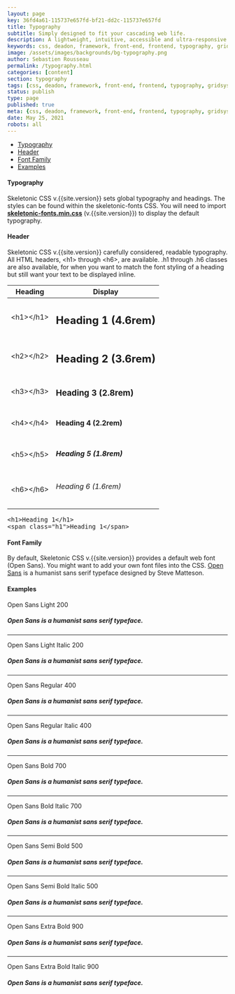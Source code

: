 ```yaml
---
layout: page
key: 36fd4a61-115737e657fd-bf21-dd2c-115737e657fd
title: Typography
subtitle: Simply designed to fit your cascading web life.
description: A lightweight, intuitive, accessible and ultra-responsive CSS Framework to streamline your Digital and Mobile Web development needs.
keywords: css, deadon, framework, front-end, frontend, typography, gridsystem, lightweight, mobile-first, modern, responsive, semantic, skeletonic, skeletonic.css, style-agnostic, typography
image: /assets/images/backgrounds/bg-typography.png
author: Sebastien Rousseau
permalink: /typography.html
categories: [content]
section: typography
tags: [css, deadon, framework, front-end, frontend, typography, gridsystem, lightweight, mobile-first, modern, responsive, semantic, skeletonic, skeletonic.css, style-agnostic, typography]
status: publish
type: page
published: true
meta: {css, deadon, framework, front-end, frontend, typography, gridsystem, lightweight, mobile-first, modern, responsive, semantic, skeletonic, skeletonic.css, style-agnostic, typography}
date: May 25, 2021
robots: all
---
```

<!-- Fonts -->
<section class="grid-flex text-left">
    <div class="flex-4">
        <nav class="nav-page" aria-label="{{page.title}} Navigation"> 
            <ul class="nav"> 
                <li><a href="#{{'Typography' | downcase | replace: ' ', '-' }}">Typography</a></li>
                <li><a href="#{{'Header' | downcase | replace: ' ', '-' }}">Header</a></li>
                <li><a href="#{{'Font Family' | downcase | replace: ' ', '-' }}">Font Family</a></li>
                <li><a href="#{{'Examples' | downcase | replace: ' ', '-' }}">Examples</a></li>
            </ul> 
        </nav>
    </div>
    <div class="flex-8" markdown="1"> 

#### Typography

Skeletonic CSS v.{{site.version}} sets global typography and headings. The styles can be found within the skeletonic-fonts CSS. You will need to import <strong><a href="https://unpkg.com/skeletonic@{{site.version}}/dist/skeletonic-fonts.min.css">skeletonic-fonts.min.css</a></strong> (v.{{site.version}}) to display the default typography.

#### Header

Skeletonic CSS v.{{site.version}} carefully considered, readable typography. All HTML headers, &lt;h1&gt; through &lt;h6&gt;, are available. .h1 through .h6 classes are also available, for when you want to match the font styling of a heading but still want your text to be displayed inline.
<table>
    <thead>
        <tr>
            <th>Heading</th>
            <th>Display</th>
        </tr>
    </thead>
    <tbody>
        <tr>
            <td>&lt;h1&gt;&lt;/h1&gt;</td>
            <td><h1>Heading 1 (4.6rem)</h1></td>
        </tr>
        <tr>
            <td>&lt;h2&gt;&lt;/h2&gt;</td>
            <td><h2>Heading 2 (3.6rem)</h2></td>
        </tr>
        <tr>
            <td>&lt;h3&gt;&lt;/h3&gt;</td>
            <td><h3>Heading 3 (2.8rem)</h3></td>
        </tr>
        <tr>
            <td>&lt;h4&gt;&lt;/h4&gt;</td>
            <td><h4>Heading 4 (2.2rem)</h4></td>
        </tr>
        <tr>
            <td>&lt;h5&gt;&lt;/h5&gt;</td>
            <td><h5>Heading 5 (1.8rem)</h5></td>
        </tr>
        <tr>
            <td>&lt;h6&gt;&lt;/h6&gt;</td>
            <td><h6>Heading 6 (1.6rem)</h6></td>
        </tr>
    </tbody>
</table>                            

<pre>&lt;h1&gt;Heading 1&lt;/h1&gt;&#10;&lt;span class=&quot;h1&quot;&gt;Heading 1&lt;/span&gt;</pre>

#### Font Family

By default, Skeletonic CSS v.{{site.version}} provides a default web font (Open Sans). You might want to add your own font files into the CSS. <a href="https://www.open-sans.com/">Open Sans</a> is a humanist sans serif typeface designed by Steve Matteson.

#### Examples
<p class="left text-left">Open Sans Light 200</p>
<h5 class="light text-right right font-size ">Open Sans is a humanist sans serif typeface.</h5>
<hr />
<p class="left text-left">Open Sans Light Italic 200</p>
<h5 class="light-italic text-right right font-size ">Open Sans is a humanist sans serif typeface.</h5>
<hr />
<p class="left text-left">Open Sans Regular 400</p>
<h5 class="regular text-right right font-size">Open Sans is a humanist sans serif typeface.</h5>
<hr />
<p class="left text-left">Open Sans Regular Italic 400</p>
<h5><em class="italic text-right right font-size ">Open Sans is a humanist sans serif typeface.</em></h5>
<hr />
<p class="left text-left">Open Sans Bold 700</p>
<h5 class="bold text-right right font-size ">Open Sans is a humanist sans serif typeface.</h5>
<hr />
<p class="left text-left">Open Sans Bold Italic 700</p>
<h5 class="bold-italic text-right right font-size ">Open Sans is a humanist sans serif typeface.</h5>
<hr />
<p class="left text-left">Open Sans Semi Bold 500</p>
<h5 class="semi-bold text-right right font-size ">Open Sans is a humanist sans serif typeface.</h5>
<hr />
<p class="left text-left">Open Sans Semi Bold Italic 500</p>
<h5 class="semi-bold-italic text-right right font-size ">Open Sans is a humanist sans serif typeface.</h5>
<hr />
<p class="left text-left">Open Sans Extra Bold 900</p>
<h5 class="extra-bold text-right right font-size ">Open Sans is a humanist sans serif typeface.</h5>
<hr />
<p class="left text-left">Open Sans Extra Bold Italic 900</p>
<h5 class="extra-bold-italic text-right right font-size ">Open Sans is a humanist sans serif typeface.</h5>
</div>
</section>
<!-- End Fonts -->
